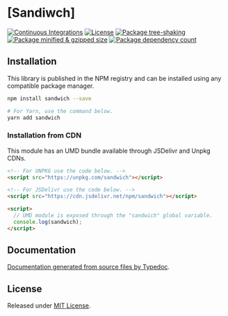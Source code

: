 # [Sandiwch]

[![Continuous Integrations](https://github.com/0xnogo/sandwich/actions/workflows/continuous-integrations.yaml/badge.svg?branch=main)](https://github.com/0xnogo/sandwich/actions/workflows/continuous-integrations.yaml)
[![License](https://badgen.net/github/license/0xnogo/sandwich)](./LICENSE)
[![Package tree-shaking](https://badgen.net/bundlephobia/tree-shaking/[libraryName])](https://bundlephobia.com/package/sandwich)
[![Package minified & gzipped size](https://badgen.net/bundlephobia/minzip/[libraryName])](https://bundlephobia.com/package/sandwich)
[![Package dependency count](https://badgen.net/bundlephobia/dependency-count/react[sandwich])](https://bundlephobia.com/package/sandwich)

## Installation

This library is published in the NPM registry and can be installed using any compatible package manager.

```sh
npm install sandwich --save

# For Yarn, use the command below.
yarn add sandwich
```

### Installation from CDN

This module has an UMD bundle available through JSDelivr and Unpkg CDNs.

```html
<!-- For UNPKG use the code below. -->
<script src="https://unpkg.com/sandwich"></script>

<!-- For JSDelivr use the code below. -->
<script src="https://cdn.jsdelivr.net/npm/sandwich"></script>

<script>
  // UMD module is exposed through the "sandwich" global variable.
  console.log(sandwich);
</script>
```

## Documentation

[Documentation generated from source files by Typedoc](./docs/README.md).

## License

Released under [MIT License](./LICENSE).
